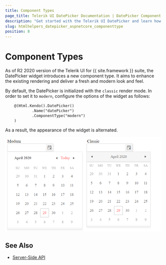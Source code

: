 ```yaml
---
title: Component Types
page_title: Telerik UI DatePicker Documentation | DatePicker Component Types | Telerik UI
description: "Get started with the Telerik UI DatePicker and learn how to enable the modern component type."
slug: htmlhelpers_datepicker_aspnetcore_componenttype
position: 8
---
```


# Component Types

As of R2 2020 version of the Telerik UI for {{ site.framework }} suite, the DatePicker widget introduces a new component type. It aims to enhance the existing rendering and deliver a fresh and modern look and feel. 

By default, the DatePicker is initialized with the `classic` render mode. In order to set it to `modern`, configure the options of the widget as follows:

```
    @(Html.Kendo().DatePicker()
            .Name("datePicker")
            .ComponentType("modern")
    )
```

As a result, the appearance of the widget is alternated. 

![Comparison between the component types](../../../images/modern-classic-datepicker.png)

## See Also

* [Server-Side API](/api/datepicker)
